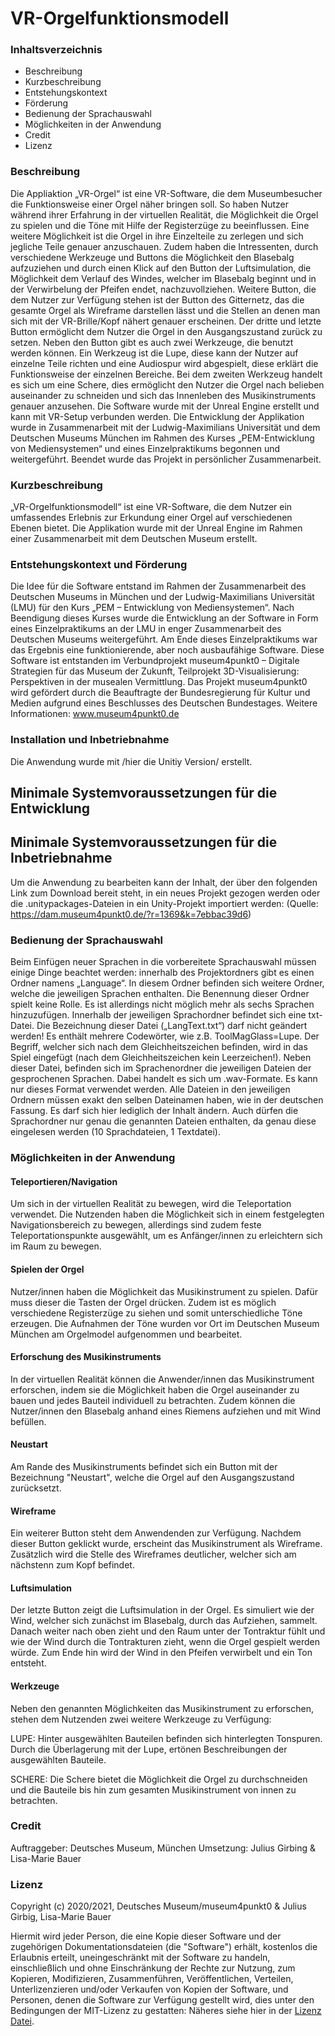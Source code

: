 # VR-Orgelfunktionsmodell

### Inhaltsverzeichnis
-	Beschreibung
-	Kurzbeschreibung
-	Entstehungskontext
-	Förderung
-	Bedienung der Sprachauswahl
-	Möglichkeiten in der Anwendung
-	Credit
-	Lizenz

### Beschreibung
Die Appliaktion „VR-Orgel“ ist eine VR-Software, die dem Museumbesucher die Funktionsweise einer Orgel näher bringen soll. So haben Nutzer während ihrer Erfahrung in der virtuellen Realität, die Möglichkeit die Orgel zu spielen und die Töne mit Hilfe der Registerzüge zu beeinflussen. Eine weitere Möglichkeit ist die Orgel in ihre Einzelteile zu zerlegen und sich jegliche Teile genauer anzuschauen. Zudem haben die Intressenten, durch verschiedene Werkzeuge und Buttons die Möglichkeit den Blasebalg aufzuziehen und durch einen Klick auf den Button der Luftsimulation, die Möglichkeit dem Verlauf des Windes, welcher im Blasebalg beginnt und in der Verwirbelung der Pfeifen endet, nachzuvollziehen. Weitere Button, die dem Nutzer zur Verfügung stehen ist der Button des Gitternetz, das die gesamte Orgel als Wireframe darstellen lässt und die Stellen an denen man sich mit der VR-Brille/Kopf nähert genauer erscheinen. Der dritte und letzte Button ermöglicht dem Nutzer die Orgel in den Ausgangszustand zurück zu setzen. Neben den Button gibt es auch zwei Werkzeuge, die benutzt werden können. Ein Werkzeug ist die Lupe, diese kann der Nutzer auf einzelne Teile richten und eine Audiospur wird abgespielt, diese erklärt die Funktionsweise der einzelnen Bereiche. Bei dem zweiten Werkzeug handelt es sich um eine Schere, dies ermöglicht den Nutzer die Orgel nach belieben auseinander zu schneiden und sich das Innenleben des Musikinstruments genauer anzusehen. 
Die Software wurde mit der Unreal Engine erstellt und kann mit VR-Setup verbunden werden.  Die Entwicklung der Applikation wurde in Zusammenarbeit mit der Ludwig-Maximilians Universität und dem Deutschen Museums München im Rahmen des Kurses „PEM-Entwicklung von Mediensystemen“ und eines Einzelpraktikums begonnen und weitergeführt. Beendet wurde das Projekt in persönlicher Zusammenarbeit.

### Kurzbeschreibung
„VR-Orgelfunktionsmodell“ ist eine VR-Software, die dem Nutzer ein umfassendes Erlebnis zur Erkundung einer Orgel auf verschiedenen Ebenen bietet. Die Applikation wurde mit der Unreal Engine im Rahmen einer Zusammenarbeit mit dem Deutschen Museum erstellt. 

### Entstehungskontext und Förderung
Die Idee für die Software entstand im Rahmen der Zusammenarbeit des Deutschen Museums in München und der Ludwig-Maximilians Universität (LMU) für den Kurs „PEM – Entwicklung von Mediensystemen“. Nach Beendigung dieses Kurses wurde die Entwicklung an der Software in Form eines Einzelpraktikums an der LMU in enger Zusammenarbeit des Deutschen Museums weitergeführt. Am Ende dieses Einzelpraktikums war das Ergebnis eine funktionierende, aber noch ausbaufähige Software. Diese Software ist entstanden im Verbundprojekt museum4punkt0 – Digitale Strategien für das Museum der Zukunft, Teilprojekt 3D-Visualisierung: Perspektiven in der musealen Vermittlung. Das Projekt museum4punkt0 wird gefördert durch die Beauftragte der Bundesregierung für Kultur und Medien aufgrund eines Beschlusses des Deutschen Bundestages. Weitere Informationen: www.museum4punkt0.de

### Installation und Inbetriebnahme

Die Anwendung wurde mit /hier die Unitiy Version/ erstellt.

## Minimale Systemvoraussetzungen für die Entwicklung

## Minimale Systemvoraussetzungen für die Inbetriebnahme

Um die Anwendung zu bearbeiten kann der Inhalt, der über den folgenden Link zum Download bereit steht, in ein neues Projekt gezogen werden oder die .unitypackages-Dateien in ein Unity-Projekt importiert werden: (Quelle: https://dam.museum4punkt0.de/?r=1369&k=7ebbac39d6)



### Bedienung der Sprachauswahl
Beim Einfügen neuer Sprachen in die vorbereitete Sprachauswahl müssen einige Dinge beachtet werden: innerhalb des Projektordners gibt es einen Ordner namens „Language“. In diesem Ordner befinden sich weitere Ordner, welche die jeweiligen Sprachen enthalten. Die Benennung dieser Ordner spielt keine Rolle. Es ist allerdings nicht möglich mehr als sechs Sprachen hinzuzufügen. Innerhalb der jeweiligen Sprachordner befindet sich eine txt-Datei. Die Bezeichnung dieser Datei („LangText.txt“) darf nicht geändert werden! Es enthält mehrere Codewörter, wie z.B. ToolMagGlass=Lupe. Der Begriff, welcher sich nach dem Gleichheitszeichen befinden, wird in das Spiel eingefügt (nach dem Gleichheitszeichen kein Leerzeichen!). Neben dieser Datei, befinden sich im Sprachenordner die jeweiligen Dateien der gesprochenen Sprachen. Dabei handelt es sich um .wav-Formate. Es kann nur dieses Format verwendet werden. Alle Dateien in den jeweiligen Ordnern müssen exakt den selben Dateinamen haben, wie in der deutschen Fassung. Es darf sich hier lediglich der Inhalt ändern. Auch dürfen die Sprachordner nur genau die genannten Dateien enthalten, da genau diese eingelesen werden (10 Sprachdateien, 1 Textdatei). 

### Möglichkeiten in der Anwendung

#### Teleportieren/Navigation
Um sich in der virtuellen Realität zu bewegen, wird die Teleportation verwendet. Die Nutzenden haben die Möglichkeit sich in einem festgelegten Navigationsbereich zu bewegen, allerdings sind zudem feste Teleportationspunkte ausgewählt, um es Anfänger/innen zu erleichtern sich im Raum zu bewegen. 

#### Spielen der Orgel
Nutzer/innen haben die Möglichkeit das Musikinstrument zu spielen. Dafür muss dieser die Tasten der Orgel drücken. Zudem ist es möglich verschiedene Registerzüge zu siehen und somit unterschiedliche Töne erzeugen. Die Aufnahmen der Töne wurden vor Ort im Deutschen Museum München am Orgelmodel aufgenommen und bearbeitet. 

#### Erforschung des Musikinstruments 
In der virtuellen Realität können die Anwender/innen das Musikinstrument erforschen, indem sie die Möglichkeit haben die Orgel auseinander zu bauen und jedes Bauteil individuell zu betrachten. Zudem können die Nutzer/innen den Blasebalg anhand eines Riemens aufziehen und mit Wind befüllen. 

#### Neustart
Am Rande des Musikinstruments befindet sich ein Button mit der Bezeichnung "Neustart", welche die Orgel auf den Ausgangszustand zurücksetzt.

#### Wireframe
Ein weiterer Button steht dem Anwendenden zur Verfügung. Nachdem dieser Button geklickt wurde, erscheint das Musikinstrument als Wireframe. Zusätzlich wird die Stelle des Wireframes deutlicher, welcher sich am nächstenn zum Kopf befindet. 

#### Luftsimulation 
Der letzte Button zeigt die Luftsimulation in der Orgel. Es simuliert wie der Wind, welcher sich zunächst im Blasebalg, durch das Aufziehen, sammelt. Danach weiter nach oben zieht und den Raum unter der Tontraktur fühlt und wie der Wind durch die Tontrakturen zieht, wenn die Orgel gespielt werden würde. Zum Ende hin wird der Wind in den Pfeifen verwirbelt und ein Ton entsteht. 

#### Werkzeuge
Neben den genannten Möglichkeiten das Musikinstrument zu erforschen, stehen dem Nutzenden zwei weitere Werkzeuge zu Verfügung:

LUPE: Hinter ausgewählten Bauteilen befinden sich hinterlegten Tonspuren. Durch die Überlagerung mit der Lupe, ertönen Beschreibungen der ausgewählten Bauteile. 

SCHERE: Die Schere bietet die Möglichkeit die Orgel zu durchschneiden und die Bauteile bis hin zum gesamten Musikinstrument von innen zu betrachten. 


### Credit
Auftraggeber: Deutsches Museum, München 
Umsetzung: Julius Girbing & Lisa-Marie Bauer

### Lizenz 
Copyright (c) 2020/2021, Deutsches Museum/museum4punkt0  & Julius Girbig, Lisa-Marie Bauer 

Hiermit wird jeder Person, die eine Kopie dieser Software und der zugehörigen Dokumentationsdateien (die "Software") erhält, kostenlos die Erlaubnis erteilt, uneingeschränkt mit der Software zu handeln, einschließlich und ohne Einschränkung der Rechte zur Nutzung, zum Kopieren, Modifizieren, Zusammenführen, Veröffentlichen, Verteilen, Unterlizenzieren und/oder Verkaufen von Kopien der Software, und Personen, denen die Software zur Verfügung gestellt wird, dies unter den Bedingungen der MIT-Lizenz zu gestatten: Näheres siehe hier in der [Lizenz Datei](docs/LICENSE.md).
